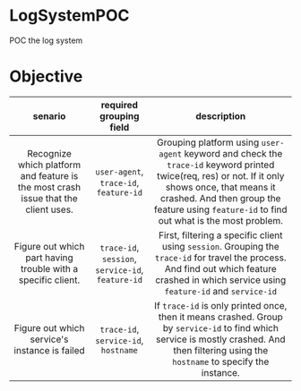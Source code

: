 # LogSystemPOC

POC the log system

# Objective

|                                      senario                                       |              required grouping field              |                                                                                                                   description                                                                                                                   |
| :--------------------------------------------------------------------------------: | :-----------------------------------------------: | :---------------------------------------------------------------------------------------------------------------------------------------------------------------------------------------------------------------------------------------------: |
| Recognize which platform and feature is the most crash issue that the client uses. |      `user-agent`, `trace-id`, `feature-id`       | Grouping platform using `user-agent` keyword and check the `trace-id` keyword printed twice(req, res) or not. If it only shows once, that means it crashed. And then group the feature using `feature-id` to find out what is the most problem. |
|            Figure out which part having trouble with a specific client.            | `trace-id`, `session`, `service-id`, `feature-id` |                           First, filtering a specific client using `session`. Grouping the `trace-id` for travel the process. And find out which feature crashed in which service using `feature-id` and `service-id`                           |
|                   Figure out which service's instance is failed                    |       `trace-id`, `service-id`, `hostname`        |                           If `trace-id` is only printed once, then it means crashed. Group by `service-id` to find which service is mostly crashed. And then filtering using the `hostname` to specify the instance.                            |
